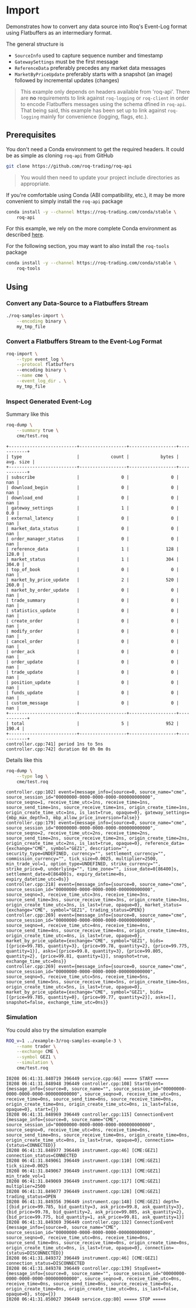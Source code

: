 # Import

Demonstrates how to convert any data source into Roq's Event-Log format using
Flatbuffers as an intermediary format.

The general structure is

* `SourceInfo` used to capture sequence number and timestamp
* `GatewaySettings` must be the first message
* `ReferenceData` preferably precedes any market data messages
* `MarketByPriceUpdate` preferably starts with a snapshot (an image)
  followed by incremental updates (changes)

> This example only depends on headers available from 'roq-api'.
> There are **no** requirements  to link against `roq-logging` or `roq-client`
> in order to encode Flatbuffers messages using the schema dfined in `roq-api`.
> That being said, this example has been set up to link against `roq-logging`
> mainly for convenience (logging, flags, etc.).


## Prerequisites

You don't need a Conda environment to get the required headers.
It could be as simple as cloning `roq-api` from GitHub

```bash
git clone https://github.com/roq-trading/roq-api
```

> You would then need to update your project include directories as appropriate.

If you're comfortable using Conda (ABI compatibility, etc.), it may be more
convenient to simply install the `roq-api` package

```bash
conda install -y --channel https://roq-trading.com/conda/stable \
    roq-api
```

For this example, we rely on the more complete Conda environment as described
 [here](../../../../README.md#prerequisites).

For the following section, you may want to also install the `roq-tools` package

```bash
conda install -y --channel https://roq-trading.com/conda/stable \
    roq-tools
```


## Using

### Convert any Data-Source to a Flatbuffers Stream

```bash
./roq-samples-import \
    --encoding binary \
    my_tmp_file
```

### Convert a Flatbuffers Stream to the Event-Log Format

```bash
roq-import \
    --type event_log \
    --protocol flatbuffers
    --encoding binary \
    --name cme \
    --event_log_dir . \
    my_tmp_file
```

### Inspect Generated Event-Log

Summary like this

```bash
roq-dump \
    --summary true \
    cme/test.roq
```

```console
+--------------------------+------------------+------------------+------------+
| type                     |            count |            bytes |  avg. size |
+--------------------------+------------------+------------------+------------+
| subscribe                |                0 |                0 |        nan |
| download_begin           |                0 |                0 |        nan |
| download_end             |                0 |                0 |        nan |
| gateway_settings         |                1 |                0 |        0.0 |
| external_latency         |                0 |                0 |        nan |
| market_data_status       |                0 |                0 |        nan |
| order_manager_status     |                0 |                0 |        nan |
| reference_data           |                1 |              128 |      128.0 |
| market_status            |                1 |              304 |      304.0 |
| top_of_book              |                0 |                0 |        nan |
| market_by_price_update   |                2 |              520 |      260.0 |
| market_by_order_update   |                0 |                0 |        nan |
| trade_summary            |                0 |                0 |        nan |
| statistics_update        |                0 |                0 |        nan |
| create_order             |                0 |                0 |        nan |
| modify_order             |                0 |                0 |        nan |
| cancel_order             |                0 |                0 |        nan |
| order_ack                |                0 |                0 |        nan |
| order_update             |                0 |                0 |        nan |
| trade_update             |                0 |                0 |        nan |
| position_update          |                0 |                0 |        nan |
| funds_update             |                0 |                0 |        nan |
| custom_message           |                0 |                0 |        nan |
+--------------------------+------------------+------------------+------------+
| total                    |                5 |              952 |      190.4 |
+--------------------------+------------------+------------------+------------+
controller.cpp:741] period 1ns to 5ns
controller.cpp:742] duration 0d 0h 0m 0s
```

Details like this

```bash
roq-dump \
    --type log \
    cme/test.roq
```

```console
controller.cpp:102] event={message_info={source=0, source_name="cme", source_session_id="00000000-0000-0000-0000-000000000000", source_seqno=1, receive_time_utc=1ns, receive_time=1ns, source_send_time=1ns, source_receive_time=1ns, origin_create_time=1ns, origin_create_time_utc=1ns, is_last=true, opaque=0}, gateway_settings={mbp_max_depth=3, mbp_allow_price_inversion=false}}
controller.cpp:179] event={message_info={source=0, source_name="cme", source_session_id="00000000-0000-0000-0000-000000000000", source_seqno=2, receive_time_utc=2ns, receive_time=2ns, source_send_time=2ns, source_receive_time=2ns, origin_create_time=2ns, origin_create_time_utc=2ns, is_last=true, opaque=0}, reference_data={exchange="CME", symbol="GEZ1", description="", security_type=UNDEFINED, currency="", settlement_currency="", commission_currency="", tick_size=0.0025, multiplier=2500, min_trade_vol=1, option_type=UNDEFINED, strike_currency="", strike_price=0, underlying="", time_zone="", issue_date=0[86400]s, settlement_date=0[86400]s, expiry_datetime=0s, expiry_datetime_utc=0s}}
controller.cpp:218] event={message_info={source=0, source_name="cme", source_session_id="00000000-0000-0000-0000-000000000000", source_seqno=3, receive_time_utc=3ns, receive_time=3ns, source_send_time=3ns, source_receive_time=3ns, origin_create_time=3ns, origin_create_time_utc=3ns, is_last=true, opaque=0}, market_status={exchange="CME", symbol="GEZ1", trading_status=OPEN}}
controller.cpp:269] event={message_info={source=0, source_name="cme", source_session_id="00000000-0000-0000-0000-000000000000", source_seqno=4, receive_time_utc=4ns, receive_time=4ns, source_send_time=4ns, source_receive_time=4ns, origin_create_time=4ns, origin_create_time_utc=4ns, is_last=true, opaque=0}, market_by_price_update={exchange="CME", symbol="GEZ1", bids=[{price=99.785, quantity=3}, {price=99.78, quantity=2}, {price=99.775, quantity=1}], asks=[{price=99.8, quantity=3}, {price=99.805, quantity=2}, {price=99.81, quantity=1}], snapshot=true, exchange_time_utc=0ns}}
controller.cpp:269] event={message_info={source=0, source_name="cme", source_session_id="00000000-0000-0000-0000-000000000000", source_seqno=5, receive_time_utc=5ns, receive_time=5ns, source_send_time=5ns, source_receive_time=5ns, origin_create_time=5ns, origin_create_time_utc=5ns, is_last=true, opaque=0}, market_by_price_update={exchange="CME", symbol="GEZ1", bids=[{price=99.785, quantity=0}, {price=99.77, quantity=2}], asks=[], snapshot=false, exchange_time_utc=0ns}}
```

### Simulation

You could also try the simulation example

```bash
ROQ_v=1 ../example-3/roq-samples-example-3 \
    --name trader \
    --exchange CME \
    --symbol GEZ1 \
    --simulation \
    cme/test.roq
```

```console
I0208 06:41:31.840719 396449 service.cpp:66] ===== START =====
I0208 06:41:31.848948 396449 controller.cpp:108] StartEvent={message_info={source=0, source_name="", source_session_id="00000000-0000-0000-0000-000000000000", source_seqno=0, receive_time_utc=0ns, receive_time=0ns, source_send_time=0ns, source_receive_time=0ns, origin_create_time=0ns, origin_create_time_utc=0ns, is_last=false, opaque=0}, start={}}
I0208 06:41:31.848969 396449 controller.cpp:115] ConnectionEvent {message_info={source=0, source_name="CME", source_session_id="00000000-0000-0000-0000-000000000000", source_seqno=0, receive_time_utc=0ns, receive_time=0ns, source_send_time=0ns, source_receive_time=0ns, origin_create_time=0ns, origin_create_time_utc=0ns, is_last=true, opaque=0}, connection={status=CONNECTED}}
I0208 06:41:31.848977 396449 instrument.cpp:46] [CME:GEZ1] connection_status=CONNECTED
I0208 06:41:31.849061 396449 instrument.cpp:110] [CME:GEZ1] tick_size=0.0025
I0208 06:41:31.849067 396449 instrument.cpp:113] [CME:GEZ1] min_trade_vol=1
I0208 06:41:31.849069 396449 instrument.cpp:117] [CME:GEZ1] multiplier=2500
I0208 06:41:31.849077 396449 instrument.cpp:128] [CME:GEZ1] trading_status=OPEN
I0208 06:41:31.849356 396449 instrument.cpp:148] [CME:GEZ1] depth=[{bid_price=99.785, bid_quantity=3, ask_price=99.8, ask_quantity=3}, {bid_price=99.78, bid_quantity=2, ask_price=99.805, ask_quantity=2}, {bid_price=99.775, bid_quantity=1, ask_price=99.81, ask_quantity=1}]
I0208 06:41:31.849369 396449 controller.cpp:132] ConnectionEvent {message_info={source=0, source_name="CME", source_session_id="00000000-0000-0000-0000-000000000000", source_seqno=0, receive_time_utc=0ns, receive_time=0ns, source_send_time=0ns, source_receive_time=0ns, origin_create_time=0ns, origin_create_time_utc=0ns, is_last=true, opaque=0}, connection={status=DISCONNECTED}}
I0208 06:41:31.849372 396449 instrument.cpp:46] [CME:GEZ1] connection_status=DISCONNECTED
I0208 06:41:31.849378 396449 controller.cpp:139] StopEvent={message_info={source=0, source_name="", source_session_id="00000000-0000-0000-0000-000000000000", source_seqno=0, receive_time_utc=0ns, receive_time=0ns, source_send_time=0ns, source_receive_time=0ns, origin_create_time=0ns, origin_create_time_utc=0ns, is_last=false, opaque=0}, stop={}}
I0208 06:41:31.850027 396449 service.cpp:80] ===== STOP =====
```
